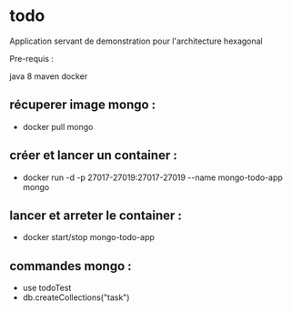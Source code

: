 # todo
Application servant de demonstration pour l'architecture hexagonal


Pre-requis :

java 8
maven
docker

## récuperer image mongo :
- docker pull mongo

## créer et lancer un container :
- docker run -d -p 27017-27019:27017-27019 --name mongo-todo-app mongo

## lancer et arreter le container :
- docker start/stop mongo-todo-app

## commandes mongo :
- use todoTest
- db.createCollections("task")
